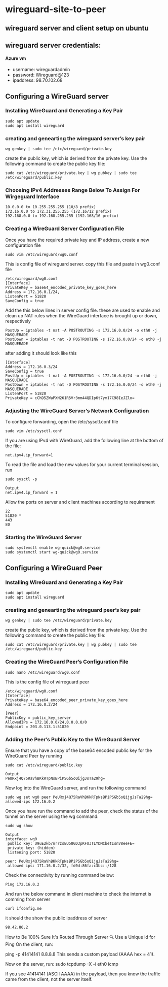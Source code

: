 # wireguard-site-to-peer

## wireguard server and client setup on ubuntu 

## wireguard server credentials:
#### Azure vm 
- username: wireguardadmin
- password: Wireguard@123
- ipaddress: 98.70.102.68

##  Configuring a WireGuard server

### Installing WireGuard and Generating a Key Pair 
```
sudo apt update
sudo apt install wireguard
```
### creating and genearting the wireguard server’s key pair
```
wg genkey | sudo tee /etc/wireguard/private.key
```
create the public key, which is derived from the private key. Use the following command to create the public key file:
```
sudo cat /etc/wireguard/private.key | wg pubkey | sudo tee /etc/wireguard/public.key
```
### Choosing IPv4 Addresses Range Below To Assign For Wirgeguard Interface 
```
10.0.0.0 to 10.255.255.255 (10/8 prefix)
172.16.0.0 to 172.31.255.255 (172.16/12 prefix)
192.168.0.0 to 192.168.255.255 (192.168/16 prefix)
```
### Creating a WireGuard Server Configuration File

Once you have the required private key and IP address, create a new configuration file
```
sudo vim /etc/wireguard/wg0.conf 
```
This is config file of wireguard server. copy this file and paste in wg0.conf file
```
/etc/wireguard/wg0.conf
[Interface]
PrivateKey = base64_encoded_private_key_goes_here
Address = 172.16.0.1/24,
ListenPort = 51820
SaveConfig = true
```
Add the this below lines in server config file. these are used to enable and clean up NAT rules when the WireGuard interface is brought up or down, respectively 
```
PostUp = iptables -t nat -A POSTROUTING -s 172.16.0.0/24 -o eth0 -j MASQUERADE
PostDown = iptables -t nat -D POSTROUTING -s 172.16.0.0/24 -o eth0 -j MASQUERADE
```

after adding it should look like this 
```
[Interface]
Address = 172.16.0.3/24
SaveConfig = true
PostUp = iptables -t nat -A POSTROUTING -s 172.16.0.0/24 -o eth0 -j MASQUERADE
PostDown = iptables -t nat -D POSTROUTING -s 172.16.0.0/24 -o eth0 -j MASQUERADE
ListenPort = 51820
PrivateKey = cChD5ZWaPXN261R5Vr3mm44QDIp6t7ym17C98IeJZlo=
```

### Adjusting the WireGuard Server’s Network Configuration
To configure forwarding, open the /etc/sysctl.conf file 
```
sudo vim /etc/sysctl.conf
```
If you are using IPv4 with WireGuard, add the following line at the bottom of the file:
```
net.ipv4.ip_forward=1
```
To read the file and load the new values for your current terminal session, run
```
sudo sysctl -p
```
```
Output
net.ipv4.ip_forward = 1
```
Allow the ports on server and client machines according to requirement 
```
22 
51820 *
443
80
```
### Starting the WireGuard Server
```
sudo systemctl enable wg-quick@wg0.service
sudo systemctl start wg-quick@wg0.service
```


##  Configuring a WireGuard Peer
### Installing WireGuard and Generating a Key Pair 
```
sudo apt update
sudo apt install wireguard
```
### creating and genearting the wireguard peer’s key pair
```
wg genkey | sudo tee /etc/wireguard/private.key
```
create the public key, which is derived from the private key. Use the following command to create the public key file:
```
sudo cat /etc/wireguard/private.key | wg pubkey | sudo tee /etc/wireguard/public.key
```
### Creating the WireGuard Peer’s Configuration File
```
sudo nano /etc/wireguard/wg0.conf
```
This is the config file of wirreguard peer 
```
/etc/wireguard/wg0.conf
[Interface]
PrivateKey = base64_encoded_peer_private_key_goes_here
Address = 172.16.0.2/24

[Peer]
PublicKey = public_key_server
AllowedIPs = 172.16.0.0/24,0.0.0.0/0
Endpoint = 203.0.113.1:51820
```

### Adding the Peer’s Public Key to the WireGuard Server
Ensure that you have a copy of the base64 encoded public key for the WireGuard Peer by running
```
sudo cat /etc/wireguard/public.key
```
```
Output
PeURxj4Q75RaVhBKkRTpNsBPiPSGb5oQijgJsTa29hg=
```
Now log into the WireGuard server, and run the following command

```
sudo wg set wg0 peer PeURxj4Q75RaVhBKkRTpNsBPiPSGb5oQijgJsTa29hg= allowed-ips 172.16.0.2
```
Once you have run the command to add the peer, check the status of the tunnel on the server using the wg command:

```
sudo wg show
```
```
Output
interface: wg0
 public key: U9uE2kb/nrrzsEU58GD3pKFU3TLYDMCbetIsnV8eeFE=
 private key: (hidden)
 listening port: 51820

peer: PeURxj4Q75RaVhBKkRTpNsBPiPSGb5oQijgJsTa29hg=
 allowed ips: 171.16.0.2/32, fd0d:86fa:c3bc::/128
```

Check the connectivity by running command below:  
```
Ping 172.16.0.2 
``` 
And run the below command in client machine to check the internet is comming from server 
```
curl ifconfig.me 
```
it should the show the public ipaddress of server
```
98.42.86.2
```

How to Be 100% Sure It's Routed Through Server
🔍 Use a Unique id for Ping
On the client, run:

ping -p 41414141 8.8.8.8
This sends a custom payload (AAAA hex = 41).

Now on the server, run:
sudo tcpdump -X -i eth0 icmp

If you see 41414141 (ASCII AAAA) in the payload, then you know the traffic came from the client, not the server itself.








